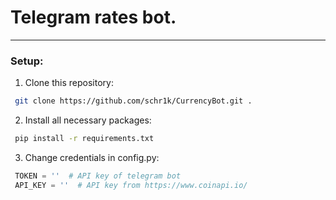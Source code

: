 # Telegram rates bot.

---
### Setup:
1. Clone this repository:
``` bash
 git clone https://github.com/schr1k/CurrencyBot.git .
```
2. Install all necessary packages:
``` bash
 pip install -r requirements.txt
```
3. Change credentials in config.py:
``` python
 TOKEN = ''  # API key of telegram bot
 API_KEY = ''  # API key from https://www.coinapi.io/
```
